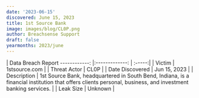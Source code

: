 ```yaml
---
date: '2023-06-15'
discovered: June 15, 2023
title: 1st Source Bank
image: images/blog/CL0P.png
author: Breachsense Support
draft: false
yearmonths: 2023/june
---
```



| Data Breach Report
------------:     |:-------------:    | :-----:|
| Victim      | 1stsource.com      | 
| Threat Actor      | CL0P      | 
| Date Discovered      | Jun 15, 2023      | 
| Description      | 1st Source Bank, headquartered in South Bend, Indiana, is a financial institution that offers clients personal, business, and investment banking services.      | 
| Leak Size      | Unknown      | 


